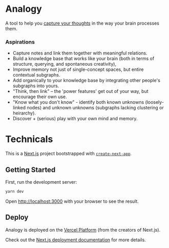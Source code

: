 # Analogy

A tool to help you [capture your thoughts](https://www.notion.so/Analogy-1dbcb30dcbe8469f932dfc552c21dc19) in the way your brain processes them.

### Aspirations

- Capture notes and link them together with meaningful relations.
- Build a knowledge base that works like your brain (both in terms of structure, querying, and spontaneous creativity),
- Improve memory not just of single-concept spaces, but entire contextual subgraphs.
- Add organically to your knowledge base by integrating other people's subgraphs into yours.
- "Think, then link" – the 'power features' get out of your way, but encourage their own use.
- "Know what you don't know" - identify both known unknowns (loosely-linked nodes) and unknown unknowns (subgraphs lacking clustering or heirarchy).
- Discover + (serious) play with your own mind and memory.

# Technicals

This is a [Next.js](https://nextjs.org/) project bootstrapped with [`create-next-app`](https://github.com/vercel/next.js/tree/canary/packages/create-next-app).

## Getting Started

First, run the development server:

```bash
yarn dev
```

Open [http://localhost:3000](http://localhost:3000) with your browser to see the result.

## Deploy

Analogy is deployed on the [Vercel Platform](https://vercel.com/import?utm_medium=default-template&filter=next.js&utm_source=create-next-app&utm_campaign=create-next-app-readme) (from the creators of Next.js).

Check out the [Next.js deployment documentation](https://nextjs.org/docs/deployment) for more details.
